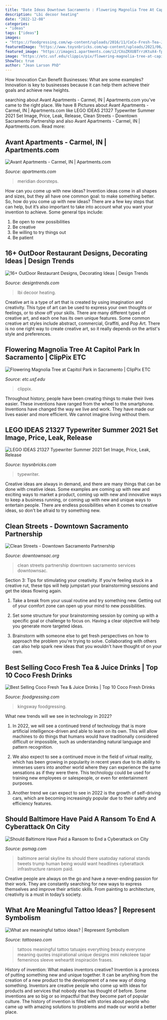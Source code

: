 ```yaml
---
title: "Date Ideas Downtown Sacramento : Flowering Magnolia Tree At Capitol Park In Sacramento"
description: "Lbi decoor heating"
date: "2022-12-08"
categories:
- "ideas"
tags: ["ideas"]
images:
- "https://foodgressing.com/wp-content/uploads/2016/11/CoCo-Fresh-Tea-Juice-bubble-tea-kingsway-vancouver-500x333.jpg"
featuredImage: "https://www.toysnbricks.com/wp-content/uploads/2021/06/LEGO-IDEAS-21327-Typewriter-Front-Box-Summer-2021.jpg"
featured_image: "https://images1.apartments.com/i2/CXoZRXUBTrrzKtuX4-fpiXNRyK8BIj4JaOCO_zWw5tE/111/avant-apartments-carmel-in-primary-photo.jpg?p=1"
image: "https://etc.usf.edu/clippix/pix/flowering-magnolia-tree-at-capitol-park-in-sacramento_medium.jpg"
ShowToc: true
author: "Jean Larson PhD"
---
```



How Innovation Can Benefit Businesses: What are some examples?
Innovation is key to businesses because it can help them achieve their goals and achieve new heights.

	

		
searching about Avant Apartments - Carmel, IN | Apartments.com you've came to the right place. We have 8 Pictures about Avant Apartments - Carmel, IN | Apartments.com like LEGO IDEAS 21327 Typewriter Summer 2021 Set Image, Price, Leak, Release, Clean Streets - Downtown Sacramento Partnership and also Avant Apartments - Carmel, IN | Apartments.com. Read more:
		
    
## Avant Apartments - Carmel, IN | Apartments.com

<img loading=lazy src="https://images1.apartments.com/i2/CXoZRXUBTrrzKtuX4-fpiXNRyK8BIj4JaOCO_zWw5tE/111/avant-apartments-carmel-in-primary-photo.jpg?p=1" onerror="this.onerror=null;this.src='https://tse4.mm.bing.net/th?id=OIP.Nv0G2yriz0cr0YpQNgpHzwHaDU&amp;pid=15.1';" alt="Avant Apartments - Carmel, IN | Apartments.com">

_Source: apartments.com_

>meridian doorsteps. 

	

How can you come up with new ideas?
Invention ideas come in all shapes and sizes, but they all have one common goal: to make something better. So, how do you come up with new ideas? There are a few key steps that can help, but it’s also important to take into account what you want your invention to achieve. Some general tips include: 
1. Be open to new possibilities 
2. Be creative 
3. Be willing to try things out 
4. Be patient 

    
## 16+ OutDoor Restaurant Designs, Decorating Ideas | Design Trends

<img loading=lazy src="https://images.designtrends.com/wp-content/uploads/2016/01/09045508/Patio-Fine-OutDoor-Restaurant-Design.jpeg" onerror="this.onerror=null;this.src='https://tse3.mm.bing.net/th?id=OIP.OzI5UzFRqOO-ivy0PVC43wHaFO&amp;pid=15.1';" alt="16+ OutDoor Restaurant Designs, Decorating Ideas | Design Trends">

_Source: designtrends.com_

>lbi decoor heating. 

	

Creative art is a type of art that is created by using imagination and creativity. This type of art can be used to express your own thoughts or feelings, or to show off your skills. There are many different types of creative art, and each one has its own unique features. Some common creative art styles include abstract, commercial, Graffiti, and Pop Art. There is no one right way to create creative art, so it really depends on the artist's style and preferences.

    
## Flowering Magnolia Tree At Capitol Park In Sacramento | ClipPix ETC

<img loading=lazy src="https://etc.usf.edu/clippix/pix/flowering-magnolia-tree-at-capitol-park-in-sacramento_medium.jpg" onerror="this.onerror=null;this.src='https://tse4.mm.bing.net/th?id=OIP.ziqhTXH-mhaBwaqCqcacIwHaLH&amp;pid=15.1';" alt="Flowering Magnolia Tree at Capitol Park in Sacramento | ClipPix ETC">

_Source: etc.usf.edu_

>clippix. 

	

Throughout history, people have been creating things to make their lives easier. These inventions have ranged from the wheel to the smartphone. Inventions have changed the way we live and work. They have made our lives easier and more efficient. We cannot imagine living without them.

    
## LEGO IDEAS 21327 Typewriter Summer 2021 Set Image, Price, Leak, Release

<img loading=lazy src="https://www.toysnbricks.com/wp-content/uploads/2021/06/LEGO-IDEAS-21327-Typewriter-Front-Box-Summer-2021.jpg" onerror="this.onerror=null;this.src='https://tse2.mm.bing.net/th?id=OIP.lUe9Cy3azYswenyj526SSwHaFy&amp;pid=15.1';" alt="LEGO IDEAS 21327 Typewriter Summer 2021 Set Image, Price, Leak, Release">

_Source: toysnbricks.com_

>typewriter. 

	

Creative ideas are always in demand, and there are many things that can be done with creative ideas. Some examples are coming up with new and exciting ways to market a product, coming up with new and innovative ways to keep a business running, or coming up with new and unique ways to entertain people. There are endless possibilities when it comes to creative ideas, so don't be afraid to try something new.

    
## Clean Streets - Downtown Sacramento Partnership

<img loading=lazy src="https://www.downtownsac.org/wp-content/uploads/2015/01/cleanstreets.jpg" onerror="this.onerror=null;this.src='https://tse2.mm.bing.net/th?id=OIP.h7k97ESoF1ZwN3OnXk6BYwHaE7&amp;pid=15.1';" alt="Clean Streets - Downtown Sacramento Partnership">

_Source: downtownsac.org_

>clean streets partnership downtown sacramento services downtownsac. 

	

Section 3: Tips for stimulating your creativity.
If you're feeling stuck in a creative rut, these tips will help jumpstart your brainstorming sessions and get the ideas flowing again.
1. Take a break from your usual routine and try something new. Getting out of your comfort zone can open up your mind to new possibilities.

2. Set some structure for your brainstorming session by coming up with a specific goal or challenge to focus on. Having a clear objective will help you generate more targeted ideas.

3. Brainstorm with someone else to get fresh perspectives on how to approach the problem you're trying to solve. Collaborating with others can also help spark new ideas that you wouldn't have thought of on your own.

    
## Best Selling Coco Fresh Tea &amp; Juice Drinks | Top 10 Coco Fresh Drinks

<img loading=lazy src="https://foodgressing.com/wp-content/uploads/2016/11/CoCo-Fresh-Tea-Juice-bubble-tea-kingsway-vancouver-500x333.jpg" onerror="this.onerror=null;this.src='https://tse3.mm.bing.net/th?id=OIP.1T7-P3P7DMiFoYhK2d9kFwHaE7&amp;pid=15.1';" alt="Best Selling Coco Fresh Tea &amp; Juice Drinks | Top 10 Coco Fresh Drinks">

_Source: foodgressing.com_

>kingsway foodgressing. 

	

What new trends will we see in technology in 2022?
1. In 2022, we will see a continued trend of technology that is more artificial intelligence-driven and able to learn on its own. This will allow machines to do things that humans would have traditionally considered difficult or impossible, such as understanding natural language and pattern recognition.
2. We also expect to see a continued move in the field of virtual reality, which has been growing in popularity in recent years due to its ability to immerses users into another world where they can experience the same sensations as if they were there. This technology could be used for training new employees or salespeople, or even for entertainment purposes.

3. Another trend we can expect to see in 2022 is the growth of self-driving cars, which are becoming increasingly popular due to their safety and efficiency features.

    
## Should Baltimore Have Paid A Ransom To End A Cyberattack On City

<img loading=lazy src="https://psmag.com/.image/t_share/MTY0NTcwNDg4NzA4ODAyMzEz/gettyimages-628396228.jpg" onerror="this.onerror=null;this.src='https://tse1.mm.bing.net/th?id=OIP.KPfVb-cPK9SYID-55jespgHaE8&amp;pid=15.1';" alt="Should Baltimore Have Paid a Ransom to End a Cyberattack on City">

_Source: psmag.com_

>baltimore aerial skyline its should there usatoday national stands tweets trump human being would want headlines cyberattack infrastructure ransom paid. 

	

Creative people are always on the go and have a never-ending passion for their work. They are constantly searching for new ways to express themselves and improve their artistic skills. From painting to architecture, creativity is a must in today’s society.

    
## What Are Meaningful Tattoo Ideas? | Represent Symbolism

<img loading=lazy src="https://www.tattooseo.com/wp-content/uploads/2017/09/meaningful-tattoos-26.jpg" onerror="this.onerror=null;this.src='https://tse1.mm.bing.net/th?id=OIP.5Zc5n7k57e9W5hAvXRvekwHaHa&amp;pid=15.1';" alt="What are meaningful tattoo ideas? | Represent Symbolism">

_Source: tattooseo.com_

>tattoos meaningful tattoo tatuajes everything beauty everyone meaning quotes inspirational unique designs mini nekoleee tapar femeninos sleeve weheartit inspiración frases. 

	

History of invention: What makes inventors creative?
Invention is a process of putting something new and unique together. It can be anything from the creation of a new product to the development of a new way of doing something. Inventors are creative people who come up with ideas for products and services that nobody else has thought of before. Some inventions are so big or so impactful that they become part of popular culture. The history of invention is filled with stories about people who came up with amazing solutions to problems and made our world a better place.

